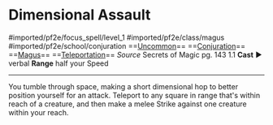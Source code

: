 # Dimensional Assault
#imported/pf2e/focus_spell/level_1 #imported/pf2e/class/magus #imported/pf2e/school/conjuration 
==[Uncommon](uncommon.md)== ==[Conjuration](conjuration.md)== ==[Magus](../../../Traits/Magus.md)== ==[Teleportation](teleportation.md)==
*Source* Secrets of Magic pg. 143 1.1
**Cast** ► verbal
**Range** half your Speed

---
You tumble through space, making a short dimensional hop to better position yourself for an attack. Teleport to any square in range that's within reach of a creature, and then make a melee Strike against one creature within your reach.